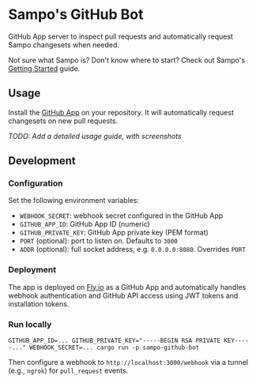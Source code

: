 # Sampo's GitHub Bot

GitHub App server to inspect pull requests and automatically request Sampo changesets when needed.

Not sure what Sampo is? Don't know where to start? Check out Sampo's [Getting Started](./crates/sampo/README.md#getting-started) guide.

## Usage

Install the [GitHub App](https://github.com/apps/sampo-s-bot) on your repository. It will automatically request changesets on new pull requests.

*TODO: Add a detailed usage guide, with screenshots*

## Development

### Configuration

Set the following environment variables:

- `WEBHOOK_SECRET`: webhook secret configured in the GitHub App
- `GITHUB_APP_ID`: GitHub App ID (numeric)
- `GITHUB_PRIVATE_KEY`: GitHub App private key (PEM format)
- `PORT` (optional): port to listen on. Defaults to `3000`
- `ADDR` (optional): full socket address, e.g. `0.0.0.0:8080`. Overrides `PORT`

### Deployment

The app is deployed on [Fly.io](https://fly.io) as a GitHub App and automatically handles webhook authentication and GitHub API access using JWT tokens and installation tokens.

### Run locally

```
GITHUB_APP_ID=... GITHUB_PRIVATE_KEY="-----BEGIN RSA PRIVATE KEY-----..." WEBHOOK_SECRET=... cargo run -p sampo-github-bot
```

Then configure a webhook to `http://localhost:3000/webhook` via a tunnel (e.g., `ngrok`) for `pull_request` events.
